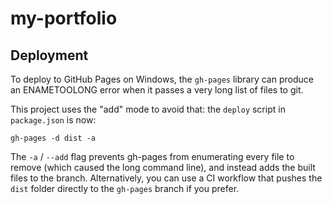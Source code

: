 # my-portfolio

## Deployment

To deploy to GitHub Pages on Windows, the `gh-pages` library can produce an ENAMETOOLONG error when it passes a very long list of files to git.

This project uses the "add" mode to avoid that: the `deploy` script in `package.json` is now:

```
gh-pages -d dist -a
```

The `-a` / `--add` flag prevents gh-pages from enumerating every file to remove (which caused the long command line), and instead adds the built files to the branch. Alternatively, you can use a CI workflow that pushes the `dist` folder directly to the `gh-pages` branch if you prefer.

